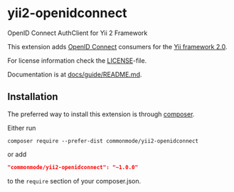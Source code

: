 # yii2-openidconnect
OpenID Connect AuthClient for Yii 2 Framework

This extension adds [OpenID Connect](openid.net/specs/openid-connect-core-1_0.html) consumers
for the [Yii framework 2.0](http://www.yiiframework.com).

For license information check the [LICENSE](LICENSE.md)-file.

Documentation is at [docs/guide/README.md](docs/guide/README.md).


Installation
------------

The preferred way to install this extension is through [composer](http://getcomposer.org/download/).

Either run

```
composer require --prefer-dist commonmode/yii2-openidconnect
```

or add

```json
"commonmode/yii2-openidconnect": "~1.0.0"
```

to the `require` section of your composer.json.


